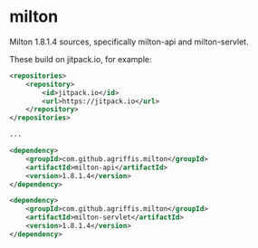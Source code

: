 milton
======

Milton 1.8.1.4 sources, specifically milton-api and milton-servlet.

These build on jitpack.io, for example:

```xml
<repositories>
    <repository>
        <id>jitpack.io</id>
        <url>https://jitpack.io</url>
    </repository>
</repositories>

...

<dependency>
    <groupId>com.github.agriffis.milton</groupId>
    <artifactId>milton-api</artifactId>
    <version>1.8.1.4</version>
</dependency>

<dependency>
    <groupId>com.github.agriffis.milton</groupId>
    <artifactId>milton-servlet</artifactId>
    <version>1.8.1.4</version>
</dependency>
```
